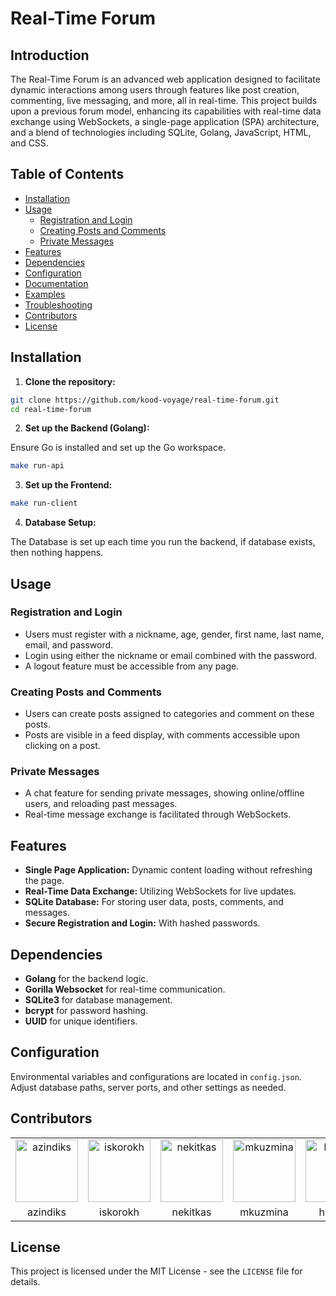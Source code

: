 

# Real-Time Forum

## Introduction

The Real-Time Forum is an advanced web application designed to facilitate dynamic interactions among users through features like post creation, commenting, live messaging, and more, all in real-time. This project builds upon a previous forum model, enhancing its capabilities with real-time data exchange using WebSockets, a single-page application (SPA) architecture, and a blend of technologies including SQLite, Golang, JavaScript, HTML, and CSS.

## Table of Contents

- [Installation](#installation)
- [Usage](#usage)
  - [Registration and Login](#registration-and-login)
  - [Creating Posts and Comments](#creating-posts-and-comments)
  - [Private Messages](#private-messages)
- [Features](#features)
- [Dependencies](#dependencies)
- [Configuration](#configuration)
- [Documentation](#documentation)
- [Examples](#examples)
- [Troubleshooting](#troubleshooting)
- [Contributors](#contributors)
- [License](#license)

## Installation

1. **Clone the repository:**

```bash
git clone https://github.com/kood-voyage/real-time-forum.git
cd real-time-forum
```

2. **Set up the Backend (Golang):**

Ensure Go is installed and set up the Go workspace.

```bash
make run-api
```

3. **Set up the Frontend:**

```bash
make run-client
```

4. **Database Setup:**

The Database is set up each time you run the backend, if database exists, then nothing happens.

## Usage

### Registration and Login

- Users must register with a nickname, age, gender, first name, last name, email, and password.
- Login using either the nickname or email combined with the password.
- A logout feature must be accessible from any page.

### Creating Posts and Comments

- Users can create posts assigned to categories and comment on these posts.
- Posts are visible in a feed display, with comments accessible upon clicking on a post.

### Private Messages

- A chat feature for sending private messages, showing online/offline users, and reloading past messages.
- Real-time message exchange is facilitated through WebSockets.

## Features

- **Single Page Application:** Dynamic content loading without refreshing the page.
- **Real-Time Data Exchange:** Utilizing WebSockets for live updates.
- **SQLite Database:** For storing user data, posts, comments, and messages.
- **Secure Registration and Login:** With hashed passwords.

## Dependencies

- **Golang** for the backend logic.
- **Gorilla Websocket** for real-time communication.
- **SQLite3** for database management.
- **bcrypt** for password hashing.
- **UUID** for unique identifiers.

## Configuration

Environmental variables and configurations are located in `config.json`. Adjust database paths, server ports, and other settings as needed.

## Contributors

<div align="center">
  <table>
    <tbody><tr>
      <td align="center"><a href="https://01.kood.tech/git/azindiks" rel="nofollow"><img src="https://01.kood.tech/git/avatars/3dc29a90b6669d5d43b4c1cb57f84ef6?size=870" alt="azindiks" width="100"></a></td>
      <td align="center"><a href="https://01.kood.tech/git/iskorokh" rel="nofollow"><img src="https://01.kood.tech/git/avatars/8eba7c3eae2bbd752aad7eca5408beb2?size=870" alt="iskorokh" width="100"></a></td>
      <td align="center"><a href="https://01.kood.tech/git/nekitkas" rel="nofollow"><img src="https://01.kood.tech/git/avatars/912995c935e2a5b0b26f10c00eaa9e36?size=870" alt="nekitkas" width="100"></a></td>
      <td align="center"><a href="https://01.kood.tech/git/mkuzmina" rel="nofollow"><img src="https://01.kood.tech/git/avatars/e93fda0671647220cf65070aa5afc03a?size=870" alt="mkuzmina" width="100"></a></td>
       <td align="center"><a href="https://01.kood.tech/git/hmahar" rel="nofollow"><img src="https://01.kood.tech/git/avatars/1a0705a2bf733df12b22a69273e2c7b3?size=870" alt="hmahar" width="100"></a></td>
    </tr>
    <tr>
      <td align="center">azindiks</td>
      <td align="center">iskorokh</td>
      <td align="center">nekitkas</td>
      <td align="center">mkuzmina</td>
      <td align="center">hmahar</td>
    </tr>
  </tbody></table>
</div>

## License

This project is licensed under the MIT License - see the `LICENSE` file for details.

